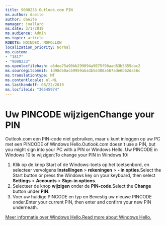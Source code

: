 ```yaml
---
title: 9000233 Outlook.com PIN
ms.author: daeite
author: daeite
manager: joallard
ms.date: 3/1/2019
ms.audience: Admin
ms.topic: article
ROBOTS: NOINDEX, NOFOLLOW
localization_priority: Normal
ms.custom:
- "1817"
- "9000233"
ms.openlocfilehash: a6dee75a90bb299094a9075f96aad83b5355dac2
ms.sourcegitcommit: 1d98db8acb9959aba3b5e308a567ade6b62da56c
ms.translationtype: MT
ms.contentlocale: nl-NL
ms.lasthandoff: 08/22/2019
ms.locfileid: "36545974"
---
```

# <a name="change-your-pin"></a><span data-ttu-id="bc121-102">Uw PINCODE wijzigen</span><span class="sxs-lookup"><span data-stu-id="bc121-102">Change your PIN</span></span>

<span data-ttu-id="bc121-103">Outlook.com een PIN-code niet gebruiken, maar u kunt inloggen op uw PC met een PINCODE of Windows Hello.</span><span class="sxs-lookup"><span data-stu-id="bc121-103">Outlook.com doesn't use a PIN, but you might sign into your PC with a PIN or Windows Hello.</span></span> <span data-ttu-id="bc121-104">Uw PINCODE in Windows 10 te wijzigen:</span><span class="sxs-lookup"><span data-stu-id="bc121-104">To change your PIN in Windows 10:</span></span>

1. <span data-ttu-id="bc121-105">Klik op de knop Start of de Windows-toets op het toetsenbord, en selecteer vervolgens **Instellingen** > **rekeningen** > **- in opties**.</span><span class="sxs-lookup"><span data-stu-id="bc121-105">Select the Start button or press the Windows key on your keyboard, then select **Settings** > **Accounts** > **Sign-in options**.</span></span>
2. <span data-ttu-id="bc121-106">Selecteer de knop **wijzigen** onder de **PIN-code**.</span><span class="sxs-lookup"><span data-stu-id="bc121-106">Select the **Change** button under **PIN**.</span></span>
3. <span data-ttu-id="bc121-107">Voer uw huidige PINCODE en typ en Bevestig uw nieuwe PINCODE onder.</span><span class="sxs-lookup"><span data-stu-id="bc121-107">Enter your current PIN, then enter and confirm your new PIN underneath.</span></span>

[<span data-ttu-id="bc121-108">Meer informatie over Windows Hello.</span><span class="sxs-lookup"><span data-stu-id="bc121-108">Read more about Windows Hello.</span></span>](https://support.microsoft.com/help/17215/)